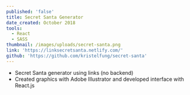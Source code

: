 ```yaml
---
published: 'false'
title: Secret Santa Generator
date_created: October 2018
tools:
  - React
  - SASS
thumbnail: /images/uploads/secret-santa.png
link: 'https://linksecretsanta.netlify.com/'
github: 'https://github.com/kristelfung/secret-santa'
---
```

* Secret Santa generator using links (no backend)
* Created graphics with Adobe Illustrator and developed interface with React.js
